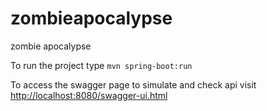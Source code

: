 # zombieapocalypse
zombie apocalypse

To run the project type ``mvn spring-boot:run``

To access the swagger page to simulate and check api visit [http://localhost:8080/swagger-ui.html](http://localhost:8080/swagger-ui.html)
